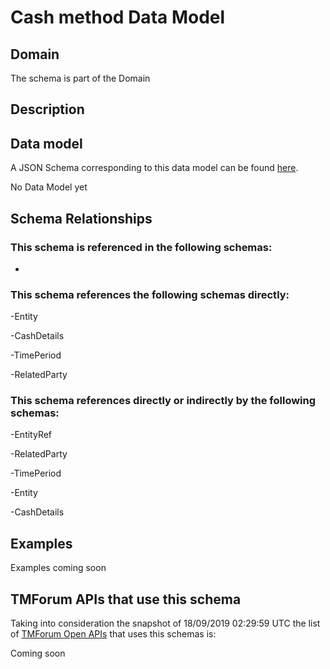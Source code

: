 # Cash method Data Model

## Domain

The  schema is part of the  Domain

## Description



## Data model

A JSON Schema corresponding to this data model can be found
[here](https://github.com/tmforum-rand/schemas/blob/master/Customer/CashMethod.schema.json).

No Data Model yet

## Schema Relationships

### This schema is referenced in the following schemas:

-

### This schema references the following schemas directly:

-Entity

-CashDetails

-TimePeriod

-RelatedParty

### This schema references directly or indirectly by the following schemas:

-EntityRef

-RelatedParty

-TimePeriod

-Entity

-CashDetails



## Examples

Examples coming soon

## TMForum APIs that use this schema

Taking into consideration the snapshot of 18/09/2019 02:29:59 UTC the list of [TMForum Open APIs](https://www.tmforum.org/open-apis/) that uses this schemas is:

Coming soon